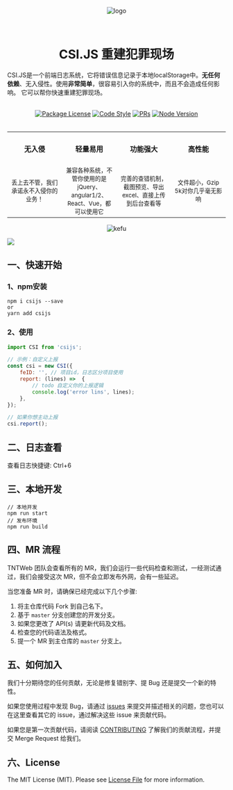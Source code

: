 <p align="center">
<img src="https://raw.githubusercontent.com/tnfe/csijs/master/images/logo.png?raw=true" alt="logo" />
</p>

<br />
<p align="center">
  <h1 align="center">CSI.JS 重建犯罪现场</h1>
  <p align="left">
 CSI.JS是一个前端日志系统，它将错误信息记录于本地localStorage中。<strong>无任何依赖</strong>、无入侵性。使用<strong>非常简单</strong>，很容易引入你的系统中，而且不会造成任何影响。
它可以帮你快速重建犯罪现场。
    <br />
    <br />
  </p>
</p>
<div align="center">
<a href="https://www.npmjs.com/csijs" target="_blank"><img src="https://img.shields.io/npm/l/ffcreator.svg" alt="Package License" /></a>
<a href="https://github.com/prettier/prettier" target="_blank"><img src="https://img.shields.io/badge/code_style-prettier-ff69b4.svg" alt="Code Style"></a>
<a href="https://github.com/tnfe/csijs/pulls" target="_blank"><img src="https://img.shields.io/badge/PRs-welcome-brightgreen.svg" alt="PRs"/></a>
<a href="https://nodejs.org" target="_blank"><img src="https://img.shields.io/badge/node-%3E%3D%208.0.0-brightgreen.svg" alt="Node Version" /></a>
</div>
<br />
<table>
  <tr>
    <th><h4 align="center"><h4 align="center">无入侵</h4 align="center"></th>
    <th><h4 align="center"></h4 align="center"><h4 align="center">轻量易用</h4 align="center"></th>
    <th><h4 align="center"></h4 align="center"><h4 align="center">功能强大</h4 align="center"></th>
    <th><h4 align="center"></h4 align="center"><h4 align="center">高性能</h4 align="center"></th>
  </tr>
  <tr>
    <td width="20%" align="center"><sub>丢上去不管，我们承诺永不入侵你的业务！</sub></td>
    <td width="20%" align="center"><sub>兼容各种系统，不管你使用的是jQuery、angular1/2、React、Vue，都可以使用它</sub></td>
    <td width="20%" align="center"><sub>完善的查错机制，截图预览、导出excel、直接上传到后台查看等</sub></td>
    <td width="20%" align="center"><sub>文件超小，Gzip 5k对你几乎毫无影响</td>
  </tr>
</table>

<p align="center">
<img src="https://raw.githubusercontent.com/tnfe/csijs/master/images/kefu.jpg" alt="kefu" />
</p>

![](https://raw.githubusercontent.com/tnfe/csijs/master/images/demo.gif)


## 一、快速开始

### 1、npm安装
```shell script
npm i csijs --save
or
yarn add csijs
```

### 2、使用
```javascript
import CSI from 'csijs';

// 示例：自定义上报
const csi = new CSI({
    feID: '', // 项目id，日志区分项目使用
    report: (lines) =>  {
        // todo 自定义你的上报逻辑
        console.log('error lins', lines);
    }, 
});

// 如果你想主动上报
csi.report();
```

## 二、日志查看

查看日志快捷键: Ctrl+6


## 三、本地开发

```shell
// 本地开发
npm run start
// 发布环境
npm run build
```

## 四、MR 流程

TNTWeb 团队会查看所有的 MR，我们会运行一些代码检查和测试，一经测试通过，我们会接受这次 MR，但不会立即发布外网，会有一些延迟。

当您准备 MR 时，请确保已经完成以下几个步骤:

1. 将主仓库代码 Fork 到自己名下。
1. 基于 `master` 分支创建您的开发分支。
1. 如果您更改了 API(s) 请更新代码及文档。
1. 检查您的代码语法及格式。
1. 提一个 MR 到主仓库的 `master` 分支上。

## 五、如何加入

我们十分期待您的任何贡献，无论是修复错别字、提 Bug 还是提交一个新的特性。

如果您使用过程中发现 Bug，请通过 [issues](https://github.com/tnfe/csijs/issues) 来提交并描述相关的问题，您也可以在这里查看其它的 issue，通过解决这些 issue 来贡献代码。

如果您是第一次贡献代码，请阅读 [CONTRIBUTING](https://github.com/tnfe/csijs/blob/master/contribution) 了解我们的贡献流程，并提交 Merge Request 给我们。

## 六、License
The MIT License (MIT). Please see [License File](https://github.com/tnfe/csijs/blob/master/LICENSE) for more information.
